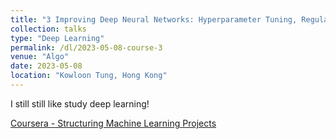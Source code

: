 ```yaml
---
title: "3 Improving Deep Neural Networks: Hyperparameter Tuning, Regularization and Optimization"
collection: talks
type: "Deep Learning"
permalink: /dl/2023-05-08-course-3
venue: "Algo"
date: 2023-05-08
location: "Kowloon Tung, Hong Kong"
---
```

I still still like study deep learning!

[Coursera - Structuring Machine Learning Projects](https://www.coursera.org/learn/machine-learning-projects?specialization=deep-learning)


